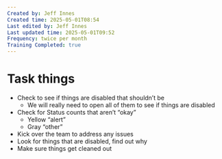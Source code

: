 ```yaml
---
Created by: Jeff Innes
Created time: 2025-05-01T08:54
Last edited by: Jeff Innes
Last updated time: 2025-05-01T09:52
Frequency: twice per month
Training Completed: true
---
```

# Task things

- Check to see if things are disabled that shouldn’t be
    - We will really need to open all of them to see if things are disabled
- Check for Status counts that aren’t “okay”
    - Yellow “alert”
    - Gray “other”
- Kick over the team to address any issues
- Look for things that are disabled, find out why
- Make sure things get cleaned out